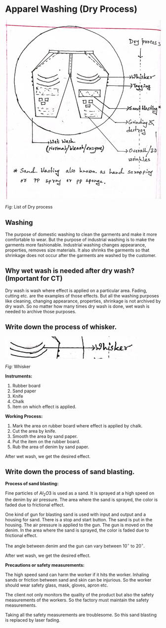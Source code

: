 # Apparel Washing (Dry Process)

![](img/2023-07-10-21-36-19.png)

_Fig:_ List of Dry process

## Washing

The purpose of domestic washing to clean the garments and make it more comfortable to wear. But the purpose of industrial washing is to make the garments more fashionable. Industrial washing changes appearance, properties, removes size materials. It also shrinks the garments so that shrinkage does not occur after the garments are washed by the customer.

## Why wet wash is needed after dry wash? (Important for CT)

Dry wash is wash where effect is applied on a particular area. Fading, cutting etc. are the examples of those effects. But all the washing purposes like cleaning, changing appearance, properties, shrinkage is not archived by dry wash. So no matter how many times dry wash is done, wet wash is needed to archive those purposes.

## Write down the process of whisker.

![](img/2023-07-10-21-41-40.png)

_Fig:_ Whisker

**Instruments:**

1. Rubber board
2. Sand paper
3. Knife
4. Chalk
5. Item on which effect is applied.

**Working Process:**

1. Mark the area on rubber board where effect is applied by chalk.
2. Cut the area by knife.
3. Smooth the area by sand paper.
4. Put the item on the rubber board.
5. Rub the area of denim by sand paper.

After wet wash, we get the desired effect.

## Write down the process of sand blasting.

**Process of sand blasting:**

Fine particles of $Al_2O3$ is used as a sand. It is sprayed at a high speed on the denim by air pressure. The area where the sand is sprayed, the color is faded due to frictional effect.

One kind of gun for blasting sand is used with input and output and a housing for sand. There is a stop and start button. The sand is put in the housing. The air pressure is applied to the gun. The gun is moved on the denim. In the area where the sand is sprayed, the color is faded due to frictional effect.

The angle between denim and the gun can vary between $10^{\circ}$ to $20^{\circ}$.

After wet wash, we get the desired effect.

**Precautions or safety measurements:**

The high speed sand can harm the worker if it hits the worker. Inhaling sands or friction between sand and skin can be injurious. So the worker should wear safety glass, mask, gloves, apron etc.

The client not only monitors the quality of the product but also the safety measurements of the workers. So the factory must maintain the safety measurements.

Taking all the safety measurements are troublesome. So this sand blasting is replaced by laser fading.
